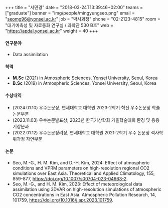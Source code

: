 ﻿+++
title = "서민경"
date = "2018-03-24T13:39:46+02:00"
teams = ["graduate"]
banner = "img/people/mingyungseo.png"
email = "seomg96@yonsei.ac.kr"
job = "박사과정"
phone = "02-2123-4815"
room = "대기예측성 및 자료동화 연구실 / 과학관 530 B호"
web = "https://apdal.yonsei.ac.kr"
weight = 40
+++

#### 연구분야
+ Data assimilation

#### 학력
+ **M.Sc** (2021) in Atmospheric Sciences, Yonsei University, Seoul, Korea
+ **B.Sc** (2019) in Atmospheric Sciences, Yonsei University, Seoul, Korea

#### 수상내역
+ (2024.01.10) 우수논문상, 연세대학교 대학원 2023-2학기 혁신 우수논문상 학술논문부분
+ (2023.11.03) 우수논문발표상, 2023년 한국기상학회 가을학술대회 환경 및 응용기상분과
+ (2022.01.12) 우수논문장려상, 연세대학교 대학원 2021-2학기 우수 논문상 석사학위과정 자연부분 

#### 논문
+ Seo, M.-G., H. M. Kim, and D.-H. Kim, 2024: Effect of atmospheric conditions and VPRM parameters on high-resolution regional CO2 simulations over East Asia. Theoretical and Applied Climatology, 155, 859-877, https://doi.org/10.1007/s00704-023-04663-2.
+ Seo, M.-G., and H. M. Kim, 2023: Effect of meteorological data assimilation using 3DVAR on high-resolution simulations of atmospheric CO2 concentrations in East Asia. Atmospheric Pollution Research, 14, 101759, https://doi.org/10.1016/j.apr.2023.101759.

